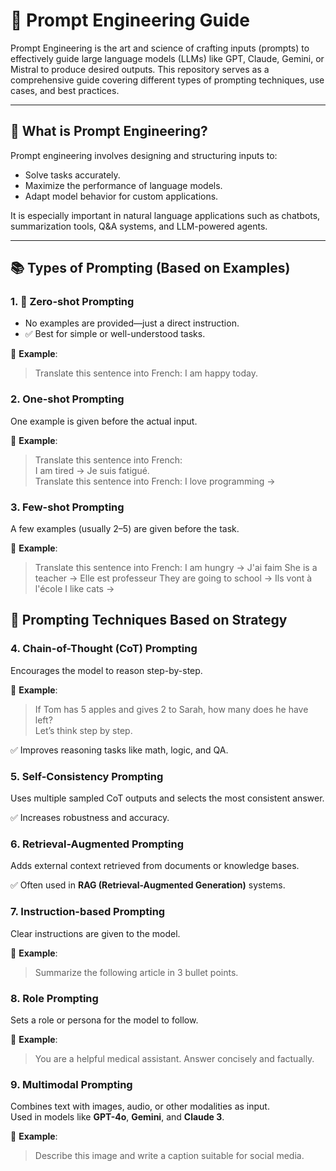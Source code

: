 # 🚀 Prompt Engineering Guide

Prompt Engineering is the art and science of crafting inputs (prompts) to effectively guide large language models (LLMs) like GPT, Claude, Gemini, or Mistral to produce desired outputs. This repository serves as a comprehensive guide covering different types of prompting techniques, use cases, and best practices.

---

## 📌 What is Prompt Engineering?

Prompt engineering involves designing and structuring inputs to:
- Solve tasks accurately.
- Maximize the performance of language models.
- Adapt model behavior for custom applications.

It is especially important in natural language applications such as chatbots, summarization tools, Q&A systems, and LLM-powered agents.

---

## 📚 Types of Prompting (Based on Examples)

### 1. 🔹 Zero-shot Prompting
- No examples are provided—just a direct instruction.
- ✅ Best for simple or well-understood tasks.

📌 **Example**:
> Translate this sentence into French: I am happy today.

### 2. One-shot Prompting
One example is given before the actual input.

📌 **Example**:

> Translate this sentence into French:  
> I am tired → Je suis fatigué.  
> Translate this sentence into French: I love programming →

### 3. Few-shot Prompting
A few examples (usually 2–5) are given before the task.

📌 **Example**:

> Translate this sentence into French:
> I am hungry → J'ai faim
> She is a teacher → Elle est professeur
> They are going to school → Ils vont à l'école
> I like cats →

## 🔹 Prompting Techniques Based on Strategy

### 4. Chain-of-Thought (CoT) Prompting
Encourages the model to reason step-by-step.

📌 **Example**:
> If Tom has 5 apples and gives 2 to Sarah, how many does he have left?  
> Let’s think step by step.

✅ Improves reasoning tasks like math, logic, and QA.


### 5. Self-Consistency Prompting
Uses multiple sampled CoT outputs and selects the most consistent answer.

✅ Increases robustness and accuracy.


### 6. Retrieval-Augmented Prompting
Adds external context retrieved from documents or knowledge bases.

✅ Often used in **RAG (Retrieval-Augmented Generation)** systems.



### 7. Instruction-based Prompting
Clear instructions are given to the model.

📌 **Example**:
> Summarize the following article in 3 bullet points.



### 8. Role Prompting
Sets a role or persona for the model to follow.

📌 **Example**:
> You are a helpful medical assistant. Answer concisely and factually.



### 9. Multimodal Prompting
Combines text with images, audio, or other modalities as input.  
Used in models like **GPT-4o**, **Gemini**, and **Claude 3**.

📌 **Example**:
> Describe this image and write a caption suitable for social media.

